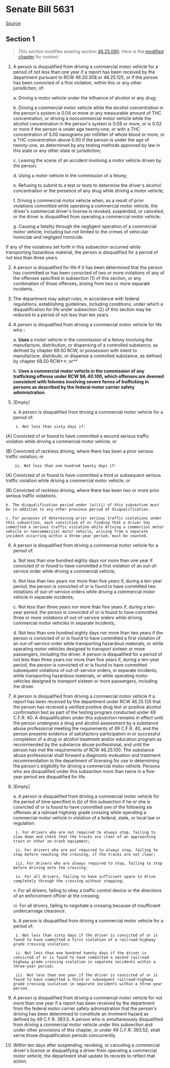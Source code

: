 # Senate Bill 5631

[Source](http://lawfilesext.leg.wa.gov/biennium/2021-22/Xml/Bills/Senate%20Bills/5631.xml)
## Section 1
> This section modifies existing section [46.25.090](/rcw/46_motor_vehicles/46.25_uniform_commercial_drivers_license_act.md). Here is the [modified chapter](rcw/46_motor_vehicles/46.25_uniform_commercial_drivers_license_act.md) for context.

1. A person is disqualified from driving a commercial motor vehicle for a period of not less than one year if a report has been received by the department pursuant to RCW 46.20.308 or 46.25.120, or if the person has been convicted of a first violation, within this or any other jurisdiction, of:

    a. Driving a motor vehicle under the influence of alcohol or any drug;

    b. Driving a commercial motor vehicle while the alcohol concentration in the person's system is 0.04 or more or any measurable amount of THC concentration, or driving a noncommercial motor vehicle while the alcohol concentration in the person's system is 0.08 or more, or is 0.02 or more if the person is under age twenty‑one, or with a THC concentration of 5.00 nanograms per milliliter of whole blood or more, or a THC concentration above 0.00 if the person is under the age of twenty-one, as determined by any testing methods approved by law in this state or any other state or jurisdiction;

    c. Leaving the scene of an accident involving a motor vehicle driven by the person;

    d. Using a motor vehicle in the commission of a felony;

    e. Refusing to submit to a test or tests to determine the driver's alcohol concentration or the presence of any drug while driving a motor vehicle;

    f. Driving a commercial motor vehicle when, as a result of prior violations committed while operating a commercial motor vehicle, the driver's commercial driver's license is revoked, suspended, or canceled, or the driver is disqualified from operating a commercial motor vehicle;

    g. Causing a fatality through the negligent operation of a commercial motor vehicle, including but not limited to the crimes of vehicular homicide and negligent homicide.

If any of the violations set forth in this subsection occurred while transporting hazardous material, the person is disqualified for a period of not less than three years.

2. A person is disqualified for life if it has been determined that the person has committed or has been convicted of two or more violations of any of the offenses specified in subsection (1) of this section, or any combination of those offenses, arising from two or more separate incidents.

3. The department may adopt rules, in accordance with federal regulations, establishing guidelines, including conditions, under which a disqualification for life under subsection (2) of this section may be reduced to a period of not less than ten years.

4. A person is disqualified from driving a commercial motor vehicle for life who **:**

    a. **Uses** a motor vehicle in the commission of a felony involving the manufacture, distribution, or dispensing of a controlled substance, as defined by chapter 69.50 RCW, or possession with intent to manufacture, distribute, or dispense a controlled substance, as defined by chapter 69.50 RCW**; or**

    b. **Uses a commercial motor vehicle in the commission of any trafficking offense under RCW 9A.40.100, which offenses are deemed consistent with felonies involving severe forms of trafficking in persons as described by the federal motor carrier safety administration**.

5. [Empty]

    a. A person is disqualified from driving a commercial motor vehicle for a period of:

        i. Not less than sixty days if:

(A) Convicted of or found to have committed a second serious traffic violation while driving a commercial motor vehicle; or

(B) Convicted of reckless driving, where there has been a prior serious traffic violation; or

        ii. Not less than one hundred twenty days if:

(A) Convicted of or found to have committed a third or subsequent serious traffic violation while driving a commercial motor vehicle; or

(B) Convicted of reckless driving, where there has been two or more prior serious traffic violations.

    b. The disqualification period under (a)(ii) of this subsection must be in addition to any other previous period of disqualification.

    c. For purposes of determining prior serious traffic violations under this subsection, each conviction of or finding that a driver has committed a serious traffic violation while driving a commercial motor vehicle or noncommercial motor vehicle, arising from a separate incident occurring within a three-year period, must be counted.

6. A person is disqualified from driving a commercial motor vehicle for a period of:

    a. Not less than one hundred eighty days nor more than one year if convicted of or found to have committed a first violation of an out-of-service order while driving a commercial vehicle;

    b. Not less than two years nor more than five years if, during a ten-year period, the person is convicted of or is found to have committed two violations of out-of-service orders while driving a commercial motor vehicle in separate incidents;

    c. Not less than three years nor more than five years if, during a ten-year period, the person is convicted of or is found to have committed three or more violations of out-of-service orders while driving commercial motor vehicles in separate incidents;

    d. Not less than one hundred eighty days nor more than two years if the person is convicted of or is found to have committed a first violation of an out-of-service order while transporting hazardous materials, or while operating motor vehicles designed to transport sixteen or more passengers, including the driver. A person is disqualified for a period of not less than three years nor more than five years if, during a ten-year period, the person is convicted of or is found to have committed subsequent violations of out-of-service orders, in separate incidents, while transporting hazardous materials, or while operating motor vehicles designed to transport sixteen or more passengers, including the driver.

7. A person is disqualified from driving a commercial motor vehicle if a report has been received by the department under RCW 46.25.125 that the person has received a verified positive drug test or positive alcohol confirmation test as part of the testing program conducted under 49 C.F.R. 40. A disqualification under this subsection remains in effect until the person undergoes a drug and alcohol assessment by a substance abuse professional meeting the requirements of 49 C.F.R. 40, and the person presents evidence of satisfactory participation in or successful completion of a drug or alcohol treatment and/or education program as recommended by the substance abuse professional, and until the person has met the requirements of RCW 46.25.100. The substance abuse professional shall forward a diagnostic evaluation and treatment recommendation to the department of licensing for use in determining the person's eligibility for driving a commercial motor vehicle. Persons who are disqualified under this subsection more than twice in a five-year period are disqualified for life.

8. [Empty]

    a. A person is disqualified from driving a commercial motor vehicle for the period of time specified in (b) of this subsection if he or she is convicted of or is found to have committed one of the following six offenses at a railroad-highway grade crossing while operating a commercial motor vehicle in violation of a federal, state, or local law or regulation:

        i. For drivers who are not required to always stop, failing to slow down and check that the tracks are clear of an approaching train or other on-track equipment;

        ii. For drivers who are not required to always stop, failing to stop before reaching the crossing, if the tracks are not clear;

        iii. For drivers who are always required to stop, failing to stop before driving onto the crossing;

        iv. For all drivers, failing to have sufficient space to drive completely through the crossing without stopping;

    v. For all drivers, failing to obey a traffic control device or the directions of an enforcement officer at the crossing;

    vi. For all drivers, failing to negotiate a crossing because of insufficient undercarriage clearance.

    b. A person is disqualified from driving a commercial motor vehicle for a period of:

        i. Not less than sixty days if the driver is convicted of or is found to have committed a first violation of a railroad-highway grade crossing violation;

        ii. Not less than one hundred twenty days if the driver is convicted of or is found to have committed a second railroad-highway grade crossing violation in separate incidents within a three-year period;

        iii. Not less than one year if the driver is convicted of or is found to have committed a third or subsequent railroad-highway grade crossing violation in separate incidents within a three-year period.

9. A person is disqualified from driving a commercial motor vehicle for not more than one year if a report has been received by the department from the federal motor carrier safety administration that the person's driving has been determined to constitute an imminent hazard as defined by 49 C.F.R. 383.5. A person who is simultaneously disqualified from driving a commercial motor vehicle under this subsection and under other provisions of this chapter, or under 49 C.F.R. 383.52, shall serve those disqualification periods concurrently.

10. Within ten days after suspending, revoking, or canceling a commercial driver's license or disqualifying a driver from operating a commercial motor vehicle, the department shall update its records to reflect that action.

